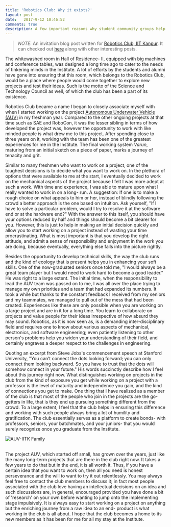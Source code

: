 ```yaml
---
title: 'Robotics Club: Why it exists?'
layout: post
date:   2017-9-12 10:46:52
comments: true
description: A few important reasons why student community groups help in moulding a scientific mind.
---
```


> *NOTE*: An invitation blog post written for [Robotics Club, IIT Kanpur](http://students.iitk.ac.in/roboclub/). It can checked out [here](http://students.iitk.ac.in/roboclub/2017/09/07/Robotics-Club-Why-it-exists.html) along with other interesting posts.

The whitewashed room in Hall of Residence- II, equipped with big machines and conference tables, was designed a long time ago to cater to the needs of tinkering minds in the Institute. A lot of efforts by the students and alumni have gone into ensuring that this room, which belongs to the Robotics Club, would be a place where people would come together to explore new projects and test their ideas. Such is the motto of the Science and Technology Council as well, of which the club has been a part of its existence.

Robotics Club became a name I began to closely associate myself with when I started working on the project [Autonomous Underwater Vehicle (AUV)](https://auviitk.com) in my freshman year. Compared to the other ongoing projects at that time such as SAE and RoboCon, it was the lesser sibling in terms of how developed the project was, however the opportunity to work with like minded people is what drew me to this project. After spending close to three years on it, working with the team has been one of the greatest experiences for me in the Institute. The final working system *Varun*, maturing from an initial sketch on a piece of paper, marks a journey of tenacity and grit.

Similar to many freshmen who want to work on a project, one of the toughest decisions is to decide what you want to work on. In the plethora of options that were available to me at the start, I eventually decided to work on the mechanical aspects of the project because I felt I was more adept at such a work. With time and experience, I was able to mature upon what I really wanted to work in on a long- run. A suggestion: If one is to make a rough choice on what appeals to him or her, instead of blindly following the crowd a better approach is the one based on intuition. Ask yourself, "If I have to solve a particular problem, would I try to resolve it at the software end or at the hardware end?" With the answer to this itself, you should have your options reduced by half and things should become a bit clearer for you. However, this is just to help in making an initial decision quickly and allow you to start working on a project instead of wasting your time procrastinating. What is most important is that you develop the right attitude, and admit a sense of responsibility and enjoyment in the work you are doing, because eventually, everything else falls into the picture rightly.

Besides the opportunity to develop technical skills, the way the club runs and the kind of ecology that is present helps you in enhancing your soft skills. One of the now-graduated seniors once told me, "I would always be a great team player but I would need to work hard to become a good leader." He was right to a large extent. The initial time, when the responsibility to lead the AUV team was passed on to me, I was all over the place trying to manage my own priorities and a team that had expanded its numbers. It took a while but thanks to the constant feedback I received from my seniors and my teammates, we managed to pull out of the mess that had been created. Experiences like these are only possible when you are working on a large project and are in it for a long time. You learn to collaborate on projects and value people for their ideas irrespective of how absurd they may sound. Robotics, as it is now seen as, is a demanding inter-disciplinary field and requires one to know about various aspects of mechanical, electronics, and software engineering; even patiently listening to other person's problems help you widen your understanding of their field, and certainly engraves a deeper respect to the challenges in engineering.

Quoting an excerpt from Steve Jobs's commencement speech at Stanford University, "You can’t connect the dots looking forward; you can only connect them looking backward. So you have to trust that the dots will somehow connect in your future." His words succinctly describe how I feel about this journey right now. What distinguishes working on projects in the club from the kind of exposure you get while working on a project with a professor is the level of maturity and independence you gain, and the kind of connections you get to make. One thing that I have realized as a member of the club is that most of the people who join in the projects are the go-getters in life, that is they end up pursuing something different from the crowd. To a large extent, I feel that the club helps in ensuring this difference and working with such people always bring a lot of humility and gratification. The club essentially serves as a platform to create bonds- with professors, seniors, your batchmates, and your juniors- that you would surely recognize once you graduate from the Institute.

<div class="img_row">
    <img class="col three" src="{{ site.baseurl }}/assets/img/blog/robotics-club/team.jpg" alt="AUV-IITK Family " title="AUV-IITK Family "/>
</div>
<br/>

The project AUV, which started off small, has grown over the years, just like the many long-term projects that are there in the club right now. It takes a few years to do that but in the end, it is all worth it. Thus, if you have a certain idea that you want to work on, then all you need is honest perseverance and the will to want to try it out relentlessly. You may always feel free to contact the club members to discuss it; in fact most people associated with the club love having an intellectual decisions on an idea and such discussions are, in general, encouraged provided you have done a bit of 'research' on your own before wanting to jump onto the implementing stage impulsively. It is always easy to start working on a project on anything but the enriching journey from a raw idea to an end- product is what working in the club is all about. I hope that the club becomes a home to its new members as it has been for me for all my stay at the Institute.
